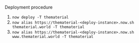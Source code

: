 Deployment procedure

1. `now deploy -T thematerial`
2. `now alias https://thematerial-<deploy-instance>.now.sh thematerial.world -T thematerial`
3. `now alias https://thematerial-<deploy-instance>.now.sh www.thematerial.world -T thematerial`
